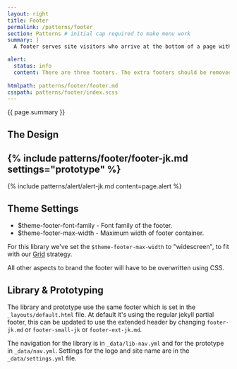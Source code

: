 ```yaml
---
layout: right
title: Footer
permalink: /patterns/footer
section: Patterns # initial cap required to make menu work
summary: |
  A footer serves site visitors who arrive at the bottom of a page without finding what they want.

alert:
  status: info
  content: There are three footers. The extra footers should be removed from the system, once you've chosen your version.
  
htmlpath: patterns/footer/footer.md
csspath: patterns/footer/index.scss
---
```


{{ page.summary }}

## The Design
{% include patterns/footer/footer-jk.md settings="prototype" %}
---

{% include patterns/alert/alert-jk.md content=page.alert %}

## Theme Settings
- $theme-footer-font-family - Font family of the footer.
- $theme-footer-max-width - Maximum width of footer container.

For this library we've set the `$theme-footer-max-width` to "widescreen", to fit with our [Grid](/styles/grid) strategy.

All other aspects to brand the footer will have to be overwritten using CSS.

## Library & Prototyping
The library and prototype use the same footer which is set in the `_layouts/default.html` file. At default it's using the regular jekyll partial footer, this can be updated to use the extended header by changing `footer-jk.md` or `footer-small-jk` or `footer-ext-jk.md`.

The navigation for the library is in `_data/lib-nav.yml` and for the prototype in `_data/nav.yml`. Settings for the logo and site name are in the `_data/settings.yml` file.